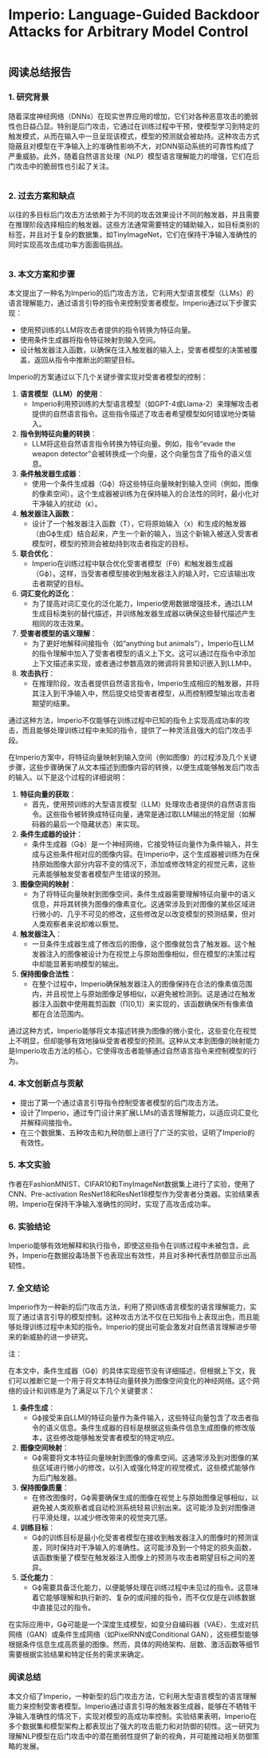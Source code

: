 # Imperio: Language-Guided Backdoor Attacks for Arbitrary Model Control

<figure><img src="../.gitbook/assets/image (7).png" alt=""><figcaption></figcaption></figure>

## 阅读总结报告

### 1. 研究背景

随着深度神经网络（DNNs）在现实世界应用的增加，它们对各种恶意攻击的脆弱性也日益凸显。特别是后门攻击，它通过在训练过程中干预，使模型学习到特定的触发模式，从而在输入中一旦呈现该模式，模型的预测就会被劫持。这种攻击方式隐蔽且对模型在干净输入上的准确性影响不大，对DNN驱动系统的可靠性构成了严重威胁。此外，随着自然语言处理（NLP）模型语言理解能力的增强，它们在后门攻击中的脆弱性也引起了关注。

<figure><img src="../.gitbook/assets/image (8).png" alt=""><figcaption></figcaption></figure>

### 2. 过去方案和缺点

以往的多目标后门攻击方法依赖于为不同的攻击效果设计不同的触发器，并且需要在推理阶段选择相应的触发器。这些方法通常需要特定的辅助输入，如目标类别的标签，并且对于复杂的数据集，如TinyImageNet，它们在保持干净输入准确性的同时实现高攻击成功率方面面临挑战。

<figure><img src="../.gitbook/assets/image (9).png" alt=""><figcaption></figcaption></figure>

### 3. 本文方案和步骤

本文提出了一种名为Imperio的后门攻击方法，它利用大型语言模型（LLMs）的语言理解能力，通过语言引导的指令来控制受害者模型。Imperio通过以下步骤实现：

* 使用预训练的LLM将攻击者提供的指令转换为特征向量。
* 使用条件生成器将指令特征映射到输入空间。
* 设计触发器注入函数，以确保在注入触发器的输入上，受害者模型的决策被覆盖，返回从指令中推断出的期望目标。



Imperio的方案通过以下几个关键步骤实现对受害者模型的控制：

1. **语言模型（LLM）的使用**：
   * Imperio利用预训练的大型语言模型（如GPT-4或Llama-2）来理解攻击者提供的自然语言指令。这些指令描述了攻击者希望模型如何错误地分类输入。
2. **指令到特征向量的转换**：
   * LLM将这些自然语言指令转换为特征向量。例如，指令“evade the weapon detector”会被转换成一个向量，这个向量包含了指令的语义信息。
3. **条件触发器生成器**：
   * 使用一个条件生成器（Gϕ）将这些特征向量映射到输入空间（例如，图像的像素空间）。这个生成器被训练为在保持输入的合法性的同时，最小化对干净输入的扰动（ϵ）。
4. **触发器注入函数**：
   * 设计了一个触发器注入函数（T），它将原始输入（x）和生成的触发器（由Gϕ生成）结合起来，产生一个新的输入，当这个新输入被送入受害者模型时，模型的预测会被劫持到攻击者指定的目标。
5. **联合优化**：
   * Imperio在训练过程中联合优化受害者模型（Fθ）和触发器生成器（Gϕ）。这样，当受害者模型接收到触发器注入的输入时，它应该输出攻击者期望的目标。
6. **词汇变化的泛化**：
   * 为了提高对词汇变化的泛化能力，Imperio使用数据增强技术，通过LLM生成目标类别的替代描述，并训练触发器生成器以确保这些替代描述产生相同的攻击效果。
7. **受害者模型的语义理解**：
   * 为了更好地解释间接指令（如“anything but animals”），Imperio在LLM的指令理解中加入了受害者模型的语义上下文。这可以通过在指令中添加上下文描述来实现，或者通过参数高效的微调将背景知识嵌入到LLM中。
8. **攻击执行**：
   * 在推理阶段，攻击者提供自然语言指令，Imperio生成相应的触发器，并将其注入到干净输入中，然后提交给受害者模型，从而控制模型输出攻击者期望的结果。

通过这种方法，Imperio不仅能够在训练过程中已知的指令上实现高成功率的攻击，而且能够处理训练过程中未知的指令，提供了一种灵活且强大的后门攻击手段。



在Imperio方案中，将特征向量映射到输入空间（例如图像）的过程涉及几个关键步骤，这些步骤确保了从文本描述到图像内容的转换，以便生成能够触发后门攻击的输入。以下是这个过程的详细说明：

1. **特征向量的获取**：
   * 首先，使用预训练的大型语言模型（LLM）处理攻击者提供的自然语言指令。这些指令被转换成特征向量，通常是通过取LLM输出的特定层（如解码器的最后一个隐藏状态）来实现。
2. **条件生成器的设计**：
   * 条件生成器（Gϕ）是一个神经网络，它接受特征向量作为条件输入，并生成与这些条件相对应的图像内容。在Imperio中，这个生成器被训练为在保持原始图像大部分内容不变的情况下，添加或修改特定的视觉元素，这些元素能够触发受害者模型产生错误的预测。
3. **图像空间的映射**：
   * 为了将特征向量映射到图像空间，条件生成器需要理解特征向量中的语义信息，并将其转换为图像的像素变化。这通常涉及到对图像的某些区域进行微小的、几乎不可见的修改，这些修改足以改变模型的预测结果，但对人类观察者来说却难以察觉。
4. **触发器注入**：
   * 一旦条件生成器生成了修改后的图像，这个图像就包含了触发器。这个触发器注入的图像被设计为在视觉上与原始图像相似，但在模型的决策过程中却能显著影响模型的输出。
5. **保持图像合法性**：
   * 在整个过程中，Imperio确保触发器注入的图像保持在合法的像素值范围内，并且视觉上与原始图像足够相似，以避免被检测到。这是通过在触发器注入函数中使用裁剪函数（Π\[0,1]）来实现的，该函数确保所有像素值都在合法范围内。

通过这种方式，Imperio能够将文本描述转换为图像的微小变化，这些变化在视觉上不明显，但却能够有效地操纵受害者模型的预测。这种从文本到图像的映射能力是Imperio攻击方法的核心，它使得攻击者能够通过自然语言指令来控制模型的行为。





### 4. 本文创新点与贡献

* 提出了第一个通过语言引导指令控制受害者模型的后门攻击方法。
* 设计了Imperio，通过专门设计来扩展LLMs的语言理解能力，以适应词汇变化并解释间接指令。
* 在三个数据集、五种攻击和九种防御上进行了广泛的实验，证明了Imperio的有效性。

### 5. 本文实验

作者在FashionMNIST、CIFAR10和TinyImageNet数据集上进行了实验，使用了CNN、Pre-activation ResNet18和ResNet18模型作为受害者分类器。实验结果表明，Imperio在保持干净输入准确性的同时，实现了高攻击成功率。

### 6. 实验结论

Imperio能够有效地解释和执行指令，即使这些指令在训练过程中未被包含。此外，Imperio在数据投毒场景下也表现出有效性，并且对多种代表性防御显示出高韧性。

### 7. 全文结论

Imperio作为一种新的后门攻击方法，利用了预训练语言模型的语言理解能力，实现了通过语言引导的模型控制。这种攻击方法不仅在已知指令上表现出色，而且能够处理训练过程中未知的指令。Imperio的提出可能会激发对自然语言理解进步带来的新威胁的进一步研究。



注：

在本文中，条件生成器（Gϕ）的具体实现细节没有详细描述，但根据上下文，我们可以推断它是一个用于将文本特征向量转换为图像空间变化的神经网络。这个网络的设计和训练是为了满足以下几个关键要求：

1. **条件生成**：
   * Gϕ接受来自LLM的特征向量作为条件输入，这些特征向量包含了攻击者指令的语义信息。条件生成器的目标是根据这些条件信息生成图像的修改版本，这些修改能够触发受害者模型的特定响应。
2. **图像空间映射**：
   * Gϕ需要将文本特征向量映射到图像的像素空间。这通常涉及到对图像的某些区域进行微小的修改，以引入或强化特定的视觉模式，这些模式能够作为后门触发器。
3. **保持图像质量**：
   * 在修改图像时，Gϕ需要确保生成的图像在视觉上与原始图像足够相似，以避免被人类观察者或自动检测系统轻易识别出来。这可能涉及到对图像进行平滑处理，以减少修改带来的视觉突兀感。
4. **训练目标**：
   * Gϕ的训练目标是最小化受害者模型在接收到触发器注入的图像时的预测误差，同时保持对干净输入的准确性。这可能涉及到一个特定的损失函数，该函数衡量了模型在触发器注入图像上的预测与攻击者期望目标之间的差异。
5. **泛化能力**：
   * Gϕ需要具备泛化能力，以便能够处理在训练过程中未见过的指令。这意味着它能够理解和执行新的、复杂的或间接的指令，而不仅仅是在训练数据中直接见过的指令。

在实际应用中，Gϕ可能是一个深度生成模型，如变分自编码器（VAE）、生成对抗网络（GAN）或条件生成网络（如PixelRNN或Conditional GAN），这些模型能够根据条件信息生成高质量的图像。然而，具体的网络架构、层数、激活函数等细节需要根据实验结果和特定任务的需求来确定。





### 阅读总结

本文介绍了Imperio，一种新型的后门攻击方法，它利用大型语言模型的语言理解能力来控制受害者模型。Imperio通过语言引导的触发器生成器，能够在不牺牲干净输入准确性的情况下，实现对模型的高成功率控制。实验结果表明，Imperio在多个数据集和模型架构上都表现出了强大的攻击能力和对防御的韧性。这一研究为理解NLP模型在后门攻击中的潜在脆弱性提供了新的视角，并可能推动相关防御策略的发展。
